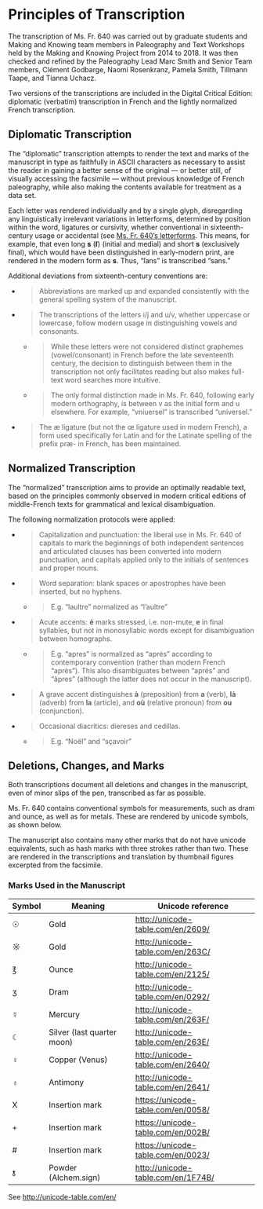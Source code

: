 # Principles of Transcription 

The transcription of Ms. Fr. 640 was carried out by graduate students
and Making and Knowing team members in Paleography and Text Workshops
held by the Making and Knowing Project from 2014 to 2018. It was then
checked and refined by the Paleography Lead Marc Smith and Senior Team members, Clément Godbarge, Naomi Rosenkranz, Pamela
Smith, Tillmann Taape, and Tianna Uchacz.

Two versions of the transcriptions are included in the Digital Critical
Edition: diplomatic (verbatim) transcription in French and the lightly
normalized French transcription.

## Diplomatic Transcription

The “diplomatic” transcription attempts to render the text and marks of
the manuscript in type as faithfully in ASCII characters as necessary to
assist the reader in gaining a better sense of the original — or better
still, of visually accessing the facsimile — without previous knowledge
of French paleography, while also making the contents available for
treatment as a data set.

Each letter was rendered individually and by a single glyph,
disregarding any linguistically irrelevant variations in letterforms,
determined by position within the word, ligatures or cursivity, whether
conventional in sixteenth-century usage or accidental (see [Ms. Fr. 640’s
letterforms](https://www.makingandknowing.org/text-workshops/letterforms-fancybox/). This means, for example, that even long **s** (**ſ**) (initial and medial) and short **s** (exclusively
final), which would have been distinguished in early-modern print, are
rendered in the modern form as **s**. Thus, “ſans” is transcribed
“sans.”

Additional deviations from sixteenth-century conventions are:

  - > Abbreviations are marked up and expanded consistently with the
    > general spelling system of the manuscript.
  - > The transcriptions of the letters i/j and u/v, whether uppercase
    > or lowercase, follow modern usage in distinguishing vowels and
    > consonants.
      - > While these letters were not considered distinct graphemes
        > (vowel/consonant) in French before the late seventeenth
        > century, the decision to distinguish between them in the
        > transcription not only facilitates reading but also makes
        > full-text word searches more intuitive.
      - > The only formal distinction made in Ms. Fr. 640, following
        > early modern orthography, is between v as the initial form and
        > u elsewhere. For example, “vniuersel” is transcribed
        > “universel.”
  - > The æ ligature (but not the œ ligature used in modern French), a
    > form used specifically for Latin and for the Latinate spelling of
    > the prefix præ- in French, has been maintained.

## Normalized Transcription

The “normalized” transcription aims to provide an optimally readable
text, based on the principles commonly observed in modern critical
editions of middle-French texts for grammatical and lexical
disambiguation.

The following normalization protocols were applied:

  - > Capitalization and punctuation: the liberal use in Ms. Fr. 640 of
    > capitals to mark the beginnings of both independent sentences and
    > articulated clauses has been converted into modern punctuation,
    > and capitals applied only to the initials of sentences and proper
    > nouns.
  - > Word separation: blank spaces or apostrophes have been inserted,
    > but no hyphens.
      - > E.g. “laultre” normalized as “l’aultre”
<!-- end list -->
  - > Acute accents: **é** marks stressed, i.e. non-mute, **e** in final
    > syllables, but not in monosyllabic words except for disambiguation
    > between homographs.
      - > E.g. “apres” is normalized as “aprés” according to
        > contemporary convention (rather than modern French “après”).
        > This also disambiguates between “aprés” and “âpres” (although
        > the latter does not occur in the manuscript).
<!-- end list -->
  - > A grave accent distinguishes **à** (preposition) from **a**
    > (verb), **là** (adverb) from **la** (article), and **où**
    > (relative pronoun) from **ou** (conjunction).
  - > Occasional diacritics: diereses and cedillas.
      - > E.g. “Noël” and “sçavoir”

## Deletions, Changes, and Marks

Both transcriptions document all deletions and changes in the
manuscript, even of minor slips of the pen, transcribed as far as
possible.

Ms. Fr. 640 contains conventional symbols for measurements, such as dram
and ounce, as well as for metals. These are rendered by unicode symbols,
as shown below.

The manuscript also contains many other marks that do not have unicode
equivalents, such as hash marks with three strokes rather than two.
These are rendered in the transcriptions and translation by thumbnail
figures excerpted from the
facsimile.

### Marks Used in the Manuscript

| **Symbol** | **Meaning**                | **Unicode reference**                |
| ---------- | -------------------------- | ------------------------------------ |
| ☉          | Gold                       | <http://unicode-table.com/en/2609/>  |
| ☼          | Gold                       | <http://unicode-table.com/en/263C/>  |
| ℥          | Ounce                      | <http://unicode-table.com/en/2125/>  |
| ʒ          | Dram                       | <http://unicode-table.com/en/0292/>  |
| ☿          | Mercury                    | <http://unicode-table.com/en/263F/>  |
| ☾          | Silver (last quarter moon) | <http://unicode-table.com/en/263E/>  |
| ♀          | Copper (Venus)             | <http://unicode-table.com/en/2640/>  |
| ♁          | Antimony                   | <http://unicode-table.com/en/2641/>  |
| X          | Insertion mark             | <https://unicode-table.com/en/0058/> |
| \+         | Insertion mark             | <https://unicode-table.com/en/002B/> |
| \#         | Insertion mark             | <https://unicode-table.com/en/0023/> |
| 🝋          | Powder (Alchem.sign)       | <http://unicode-table.com/en/1F74B/> |

See <http://unicode-table.com/en/>
